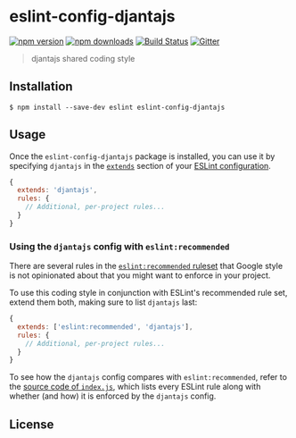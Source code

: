 # eslint-config-djantajs

[![npm version](https://img.shields.io/npm/v/eslint-config-djantajs?style=flat-square)](https://www.npmjs.com/package/eslint-config-djantajs)
[![npm downloads](https://img.shields.io/npm/dm/eslint-config-djantajs.svg?style=flat-square)](https://www.npmjs.com/package/eslint-config-djantajs)
[![Build Status](https://travis-ci.org/djanta/eslint-config-djantajs.svg?branch=master)](https://travis-ci.org/djanta/eslint-config-djantajs)
[![Gitter](https://img.shields.io/gitter/room/nwjs/nw.js.svg?style=flat-square)](https://gitter.im/djantaio/tools?utm_source=badge&utm_medium=badge&utm_campaign=pr-badge&utm_content=badge)

> djantajs shared coding style

## Installation

```
$ npm install --save-dev eslint eslint-config-djantajs
```


## Usage

Once the `eslint-config-djantajs` package is installed, you can use it by specifying `djantajs` in the [`extends`](http://eslint.org/docs/user-guide/configuring#extending-configuration-files) section of your [ESLint configuration](http://eslint.org/docs/user-guide/configuring).

```js
{
  extends: 'djantajs',
  rules: {
    // Additional, per-project rules...
  }
}
```

### Using the `djantajs` config with `eslint:recommended`

There are several rules in the [`eslint:recommended` ruleset](http://eslint.org/docs/rules/) that Google style is not opinionated about that you might want to enforce in your project.

To use this coding style in conjunction with ESLint's recommended rule set, extend them both, making sure to list `djantajs` last:

```js
{
  extends: ['eslint:recommended', 'djantajs'],
  rules: {
    // Additional, per-project rules...
  }
}
```

To see how the `djantajs` config compares with `eslint:recommended`, refer to the [source code of `index.js`](https://github.com/djantajs/eslint-config-djantajs/blob/master/index.js), which lists every ESLint rule along with whether (and how) it is enforced by the `djantajs` config.

## License
